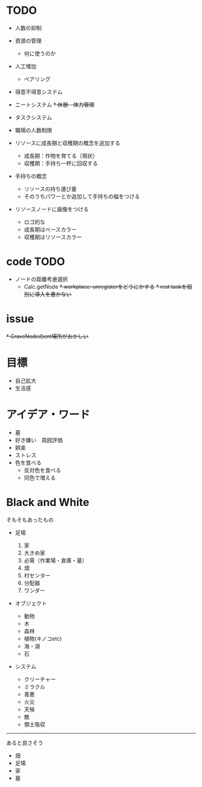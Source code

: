 # TODO
* 人数の抑制
* 資源の管理
    + 何に使うのか
* 人工増加
    + ペアリング
* 得意不得意システム
* ニートシステム
~~* 休憩　体力管理~~
* タスクシステム
* 職場の人数制限

* リソースに成長期と収穫期の概念を追加する
    + 成長期：作物を育てる（現状）
    + 収穫期：手持ち一杯に回収する
* 手持ちの概念
    + リソースの持ち運び量
    + そのうちパワーとか追加して手持ちの幅をつける
* リソースノードに画像をつける
    + ロゴ的な
    + 成長期はベースカラー
    + 収穫期はリソースカラー
   
# code TODO
* ノードの距離考慮選択
    + Calc.getNode
~~* workplace: unregisterをどうにかする~~
~~* rest taskを個別に導入を書かない~~

# issue
~~* GraveNodeのcnt場所がおかしい~~

# 目標
* 自己拡大
* 生活感

# アイデア・ワード
* 墓
* 好き嫌い　周囲評価
* 娯楽
* ストレス
* 色を食べる
    + 反対色を食べる
    + 同色で増える

# Black and White
そもそもあったもの
* 足場
    1. 家
    2. 大きめ家
    3. 必需（作業場・倉庫・墓）
    4. 畑
    5. 村センター
    6. 分配器
    7. ワンダー
    
* オブジェクト
    * 動物
    * 木
    * 森林
    * 植物(キノコetc)
    * 海・湖
    * 石
    
* システム
    * クリーチャー
    * ミラクル
    * 善悪
    * 火災
    * 天候
    * 敵
    * 領土吸収
  
---
あると良さそう
* 畑
* 足場
* 家
* 墓
